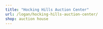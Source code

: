 ```yaml
---
title: "Hocking Hills Auction Center"
url: /logan/hocking-hills-auction-center/
shop: auction house
---
```

